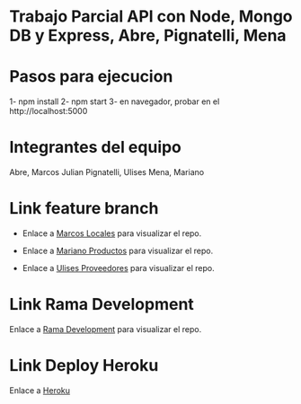 # Trabajo Parcial API con Node, Mongo DB y Express, Abre, Pignatelli, Mena

# Pasos para ejecucion

1- npm install
2- npm start
3- en navegador, probar en el http://localhost:5000

# Integrantes del equipo

Abre, Marcos Julian
Pignatelli, Ulises
Mena, Mariano


# Link feature branch

+ Enlace a [Marcos Locales]() para visualizar el repo.

+ Enlace a [Mariano Productos]() para visualizar el repo.

+ Enlace a [Ulises Proveedores](feature/proveedores) para visualizar el repo.


# Link Rama Development
Enlace a [Rama Development]() para visualizar el repo.

# Link Deploy Heroku
Enlace a [Heroku](xxx)